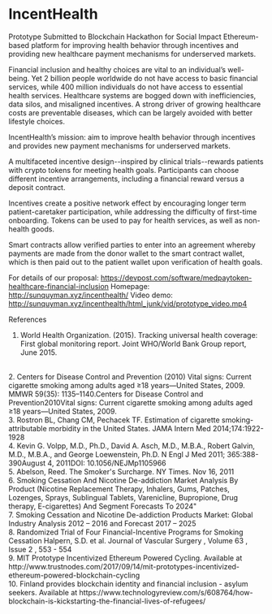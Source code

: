 # IncentHealth
Prototype Submitted to Blockchain Hackathon for Social Impact
Ethereum-based platform for improving health behavior through incentives and providing new healthcare payment mechanisms for underserved markets.

Financial inclusion and healthy choices are vital to an individual’s well-being. Yet 2 billion people worldwide do not have access to basic financial services, while 400 million individuals do not have access to essential health services. Healthcare systems are bogged down with inefficiencies, data silos, and misaligned incentives. A strong driver of growing healthcare costs are preventable diseases, which can be largely avoided with better lifestyle choices.

IncentHealth’s mission: aim to improve health behavior through incentives and provides new payment mechanisms for underserved markets.

A multifaceted incentive design--inspired by clinical trials--rewards patients with crypto tokens for meeting health goals.
Participants can choose different incentive arrangements, including a financial reward versus a deposit contract. 

Incentives create a positive network effect by encouraging longer term patient-caretaker participation, while addressing the difficulty of first-time onboarding. Tokens can be used to pay for health services, as well as non-health goods. 

Smart contracts allow verified parties to enter into an agreement whereby payments are made from the donor wallet to the smart contract wallet, which is then paid out to the patient wallet upon verification of health goals. 

For details of our proposal: https://devpost.com/software/medpaytoken-healthcare-financial-inclusion 
Homepage: http://sunquyman.xyz/incenthealth/
Video demo: http://sunquyman.xyz/incenthealth/html_junk/vid/prototype_video.mp4


References
 <br>
1. World Health Organization. (2015). Tracking universal health coverage: First global monitoring report. Joint WHO/World Bank Group report, June 2015. 
  <br>
2. Centers for Disease Control and Prevention (2010) Vital signs: Current cigarette smoking among adults aged ≥18 years—United States, 2009. MMWR 59(35): 1135–1140.Centers for Disease Control and Prevention2010Vital signs: Current cigarette smoking among adults aged ≥18 years—United States, 2009.
  <br>
3. Rostron BL, Chang CM, Pechacek TF. Estimation of cigarette smoking-attributable morbidity in the United States. JAMA Intern Med 2014;174:1922-1928
<br>
4. Kevin G. Volpp, M.D., Ph.D., David A. Asch, M.D., M.B.A., Robert Galvin, M.D., M.B.A., and George Loewenstein, Ph.D. N Engl J Med 2011; 365:388-390August 4, 2011DOI: 10.1056/NEJMp1105966
<br>
5. Abelson, Reed. The Smoker's Surcharge. NY Times. Nov 16, 2011
<br>
6. Smoking Cessation And Nicotine De-addiction Market Analysis By Product (Nicotine Replacement Therapy, Inhalers, Gums, Patches, Lozenges, Sprays, Sublingual Tablets, Varenicline, Bupropione, Drug therapy, E-cigarettes) And Segment Forecasts To 2024" 
<br>
7. Smoking Cessation and Nicotine De-addiction Products Market: Global Industry Analysis 2012 – 2016 and Forecast 2017 – 2025 
<br>
8. Randomized Trial of Four Financial-Incentive Programs for Smoking Cessation Halpern, S.D. et al. Journal of Vascular Surgery , Volume 63 , Issue 2 , 553 - 554 
<br>
9. MIT Prototype Incentivized Ethereum Powered Cycling. Available at http://www.trustnodes.com/2017/09/14/mit-prototypes-incentivized-ethereum-powered-blockchain-cycling
<br>
10. Finland provides blockchain identity and financial inclusion - asylum seekers. Available at https://www.technologyreview.com/s/608764/how-blockchain-is-kickstarting-the-financial-lives-of-refugees/
<br>
